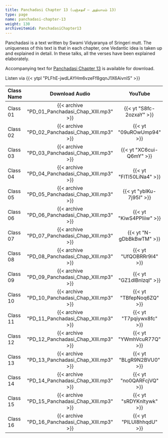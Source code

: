 ```yaml
---
title: Panchadasi Chapter 13 (பஞ்சதசீ – அத்யாயம் 13)
type: page
name: panchadasi-chapter-13
weight: 130
archiveitemid: PanchadasiChapter13
---
```


Panchadasi is a text written by Swami Vidyaranya of Sringeri mutt. The uniqueness of this text is that in each chapter, one Vedantic idea is taken up and explained in detail. In these talks, all the verses have been explained elaborately.

Accompanying text for [Panchadasi Chapter 13](https://media.poornalayam.org/download/Panchadasi/Panchadasi_Chapter_11-15.pdf) is available for download.

Listen via {{< ytpl "PLFhE-jwdLAYHm6vzeFf8gqnJ1X6AivnlS" >}}

Class Name | Download Audio | YouTube
:---|:---:|:---:
Class 01 | {{< archive "PD_01_Panchadasi_Chap_XIII.mp3" >}} | {{< yt "S8fc-2ozxaY" >}}
Class 02 | {{< archive "PD_02_Panchadasi_Chap_XIII.mp3" >}} | {{< yt "09uROwUmp94" >}}
Class 03 | {{< archive "PD_03_Panchadasi_Chap_XIII.mp3" >}} | {{< yt "XC6cui-Q6mY" >}}
Class 04 | {{< archive "PD_04_Panchadasi_Chap_XIII.mp3" >}} | {{< yt "FlTl50LiNa4" >}}
Class 05 | {{< archive "PD_05_Panchadasi_Chap_XIII.mp3" >}} | {{< yt "ybIKu-7j95I" >}}
Class 06 | {{< archive "PD_06_Panchadasi_Chap_XIII.mp3" >}} | {{< yt "KiwS4PPIiiw" >}}
Class 07 | {{< archive "PD_07_Panchadasi_Chap_XIII.mp3" >}} | {{< yt "N-gDbBkBwTM" >}}
Class 08 | {{< archive "PD_08_Panchadasi_Chap_XIII.mp3" >}} | {{< yt "UfQOBRRr9I4" >}}
Class 09 | {{< archive "PD_09_Panchadasi_Chap_XIII.mp3" >}} | {{< yt "GZ1dlBnlzqI" >}}
Class 10 | {{< archive "PD_10_Panchadasi_Chap_XIII.mp3" >}} | {{< yt "TBfepNoq6ZQ" >}}
Class 11 | {{< archive "PD_11_Panchadasi_Chap_XIII.mp3" >}} | {{< yt "T7pqiywx8fc" >}}
Class 12 | {{< archive "PD_12_Panchadasi_Chap_XIII.mp3" >}} | {{< yt "YWmhVcuR77Q" >}}
Class 13 | {{< archive "PD_13_Panchadasi_Chap_XIII.mp3" >}} | {{< yt "BLgR9N2BVU0" >}}
Class 14 | {{< archive "PD_14_Panchadasi_Chap_XIII.mp3" >}} | {{< yt "no0QARFcjVQ" >}}
Class 15 | {{< archive "PD_15_Panchadasi_Chap_XIII.mp3" >}} | {{< yt "sRDYKnItywk" >}}
Class 16 | {{< archive "PD_16_Panchadasi_Chap_XIII.mp3" >}} | {{< yt "PILUl8hhqdU" >}}